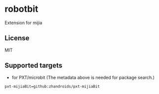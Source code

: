 # robotbit

Extension for mijia



## License

MIT

## Supported targets

* for PXT/microbit
(The metadata above is needed for package search.)

```package
pxt-mijiaBit=github:zhandroids/pxt-mijiaBit
```
